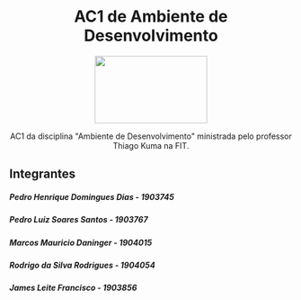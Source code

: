 <h1 align="center"> AC1 de Ambiente de Desenvolvimento </h1>  
<p align="center">
  <img width="200" height="120" src="https://assets.change.org/photos/5/uh/ib/iPUHIBKBOaPAXFL-800x450-noPad.jpg?1527831843">
</p>

<p align="center">AC1 da disciplina "Ambiente de Desenvolvimento" ministrada pelo professor Thiago Kuma na FIT.</p>  

## Integrantes  

##### Pedro Henrique Domingues Dias - 1903745  
##### Pedro Luiz Soares Santos - 1903767  
##### Marcos Mauricio Daninger - 1904015  
##### Rodrigo da Silva Rodrigues - 1904054 
##### James Leite Francisco - 1903856  